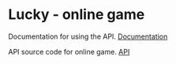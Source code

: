 # Lucky - online game

Documentation for using the API.
[Documentation](https://lucky-online-game-api-ux53.onrender.com/api-docs/)

API source code for online game.
[API](https://github.com/bohdan-strilets/lucky-online-game-api)
